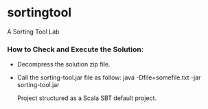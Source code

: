 # sortingtool
A Sorting Tool Lab

### How to Check and Execute the Solution:

- Decompress the solution zip file.
- Call the sorting-tool.jar file as follow:
  java -Dfile=somefile.txt -jar sorting-tool.jar
  
  Project structured as a Scala SBT default project.

